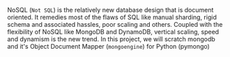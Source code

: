 NoSQL (`Not SQL`) is the relatively new database design that is document oriented.
It remedies most of the flaws of SQL like manual sharding, rigid schema and associated hassles, poor scaling and others. Coupled with the flexibility of NoSQL like MongoDB and DynamoDB, vertical scaling, speed and dynamism is the new trend.
In this project, we will scratch mongodb and it's Object Document Mapper (`mongoengine`) for Python (pymongo)